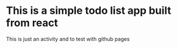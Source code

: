 # This is a simple todo list app built from react
This is just an activity and to test with github pages
